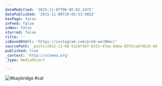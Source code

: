 ```yaml
---
dateModified: '2015-11-07T06:05:02.247Z'
datePublished: '2015-11-08T20:05:53.985Z'
hasPage: false
inFeed: false
inNav: false
starred: false
title: ''
isBasedOnUrl: 'https://instagram.com/p/eQ-werQHwc/'
sourcePath: _posts/2015-11-08-522df46f-8315-47aa-b0ee-8375ca474b29.md
published: true
_context: 'http://schema.org'
_type: MediaObject

---
```

![&num;baybridge &num;cal](https://scontent.cdninstagram.com/hphotos-xaf1/t51.2885-15/e15/11385216_641125192698381_109613699_n.jpg)